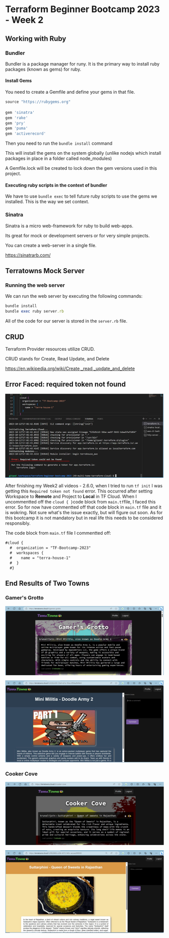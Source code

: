 # Terraform Beginner Bootcamp 2023 - Week 2

## Working with Ruby

### Bundler

Bundler is a package manager for runy.
It is the primary way to install ruby packages (known as gems) for ruby.

#### Install Gems

You need to create a Gemfile and define your gems in that file.

```rb
source "https://rubygems.org"

gem 'sinatra'
gem 'rake'
gem 'pry'
gem 'puma'
gem 'activerecord'
```

Then you need to run the `bundle install` command

This will install the gems on the system globally (unlike nodejs which install packages in place in a folder called node_modules)

A Gemfile.lock will be created to lock down the gem versions used in this project.

#### Executing ruby scripts in the context of bundler

We have to use `bundle exec` to tell future ruby scripts to use the gems we installed. This is the way we set context.

### Sinatra

Sinatra is a micro web-framework for ruby to build web-apps.

Its great for mock or development servers or for very simple projects.

You can create a web-server in a single file.

https://sinatrarb.com/

## Terratowns Mock Server

### Running the web server

We can run the web server by executing the following commands:

```rb
bundle install
bundle exec ruby server.rb
```

All of the code for our server is stored in the `server.rb` file.

## CRUD

Terraform Provider resources utilize CRUD.

CRUD stands for Create, Read Update, and Delete

https://en.wikipedia.org/wiki/Create,_read,_update_and_delete

## Error Faced: required token not found

![](https://github.com/krunalijain/terraform-beginner-bootcamp-2023/blob/main/assets/Error%20-%20required%20token%20not%20found.JPG)

After finishing my Week2 all videos - 2.6.0, when I tried to run `tf init` I was getting this `Required token not found` error. This occurred after setting Workspace to **Remote** and Project to **Local** in TF Cloud. When I uncommentted off the `cloud { }`code block from `main.tf`file, I faced this error. So for now have commentted off that code block in `main.tf` file and it is wokring. Not sure what's the issue exactly, but will figure out soon. As for this bootcamp it is not mandatory but in real life this needs to be considered responsibly. 

The code block from `main.tf` file I commentted off:
```
#cloud {
  #  organization = "TF-Bootcamp-2023"
  #  workspaces {
  #    name = "terra-house-1"
  #  }
  #}
``` 

## End Results of Two Towns

### Gamer's Grotto

![Gamer's Grotto](https://github.com/krunalijain/terraform-beginner-bootcamp-2023/blob/main/public/minimilitia/assets/Gamers%20Grotto.JPG)

![minimilitia](https://github.com/krunalijain/terraform-beginner-bootcamp-2023/blob/main/public/minimilitia/assets/minimiltia.JPG)

### Cooker Cove

![Cooker Cove](https://github.com/krunalijain/terraform-beginner-bootcamp-2023/blob/main/public/suttarphini/assets/Cooker%20Cove.JPG)

![Suttarphini](https://github.com/krunalijain/terraform-beginner-bootcamp-2023/blob/main/public/suttarphini/assets/suttarphini.JPG)
